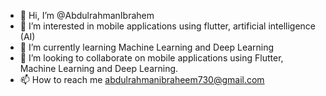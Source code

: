 - 👋 Hi, I’m @AbdulrahmanIbrahem
- 👀 I’m interested in mobile applications using flutter, artificial intelligence (AI)
- 🌱 I’m currently learning Machine Learning and Deep Learning
- 💞️ I’m looking to collaborate on mobile applications using Flutter, Machine Learning and Deep Learning.
- 📫 How to reach me abdulrahmanibraheem730@gmail.com


